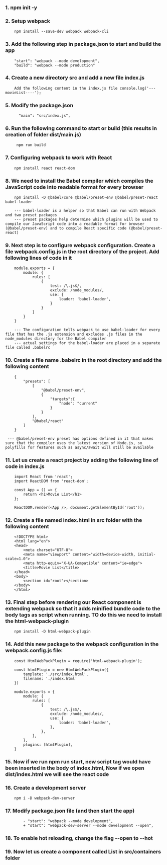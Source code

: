 ### 1. npm init -y

### 2. Setup webpack
        npm install --save-dev webpack webpack-cli

### 3. Add the following step in package.json to start and build the app
        "start": "webpack --mode development",
        "build": "webpack --mode production"  

### 4. Create a new directory src and add a new file index.js
        Add the following content in the index.js file console.log('---movieList----');
### 5. Modify the package.json 
          "main": "src/index.js",

### 6. Run the following command to start or build (this results in creation of folder dist/main.js)
         npm run build

### 7. Configuring webpack to work with React
        npm install react react-dom
### 8. We need to install the Babel compiler which compiles the JavaScript code into readable format for every browser
        npm install -D @babel/core @babel/preset-env @babel/preset-react babel-loader

        --- babel-loader is a helper so that Babel can run with Webpack and two preset packages
        --- preset packages help determine which plugins will be used to compile our JavaScript code into a readable format for browser (@babel/preset-env) and to compile React specific code (@babel/preset-react)

### 9. Next step is to configure webpack configuration. Create a file webpack.config.js in the root directory of the project. Add following lines of code in it
        module.exports = {
            module: {
                rules: [
                    {
                        test: /\.js$/,
                        exclude: /node_modules/,
                        use: {
                            loader: 'babel-loader',
                        }
                    }
                ]
            }
        }

        --- The configuration tells webpack to use babel-loader for every file that has the .js extension and excludes .js files in the node_modules directory for the Babel compiler
        --- actual settings for the babel-loader are placed in a separate file called .babelrc

### 10. Create a file name .babelrc in the root directory and add the following content
        {
            "presets": [
                [
                    "@babel/preset-env",
                    {
                        "targets":{
                            "node": "current"
                        }
                    }
                ],
                "@babel/react"
            ]
        }

     --- @babel/preset-env preset has options defined in it that makes sure that the compiler uses the latest version of Node.js, so polyfills for features such as async/await will still be available

### 11. Let us create a react project by adding the following line of code in index.js
        import React from 'react';
        import ReactDOM from 'react-dom';

        const App = () => {
            return <h1>Movie List</h1>
        };

        ReactDOM.render(<App />, document.getElementById('root'));        


### 12. Create a file named index.html in src folder with the following content
        <!DOCTYPE html>
        <html lang="en">
        <head>
            <meta charset="UTF-8">
            <meta name="viewport" content="width=device-width, initial-scale=1.0">
            <meta http-equiv="X-UA-Compatible" content="ie=edge">
            <title>Movie List</title>
        </head>
        <body>
            <section id="root"></section>
        </body>
        </html>        

### 13. Final step before rendering our React component is extending webpack so that it adds minified bundle code to the body tags as script when running. TO do this we need to install the html-webpack-plugin
        npm install -D html-webpack-plugin

### 14. Add this new package to the webpack configuration in the webpack.config.js file:
        const HtmlWebPackPlugin = require('html-webpack-plugin');

        const htmlPlugin = new HtmlWebPackPlugin({
            template: './src/index.html',
            filename: './index.html'
        })

        module.exports = {
            module: {
                rules: [
                    {
                        test: /\.js$/,
                        exclude: /node_modules/,
                        use: {
                            loader: 'babel-loader',
                        },
                    },
                ],
            },
            plugins: [htmlPlugin],
        }

### 15. Now if we run npm run start, new script tag would have been inserted in the body of index.html, Now if we open dist/index.html we will see the react code

### 16. Create a development server
        npm i -D webpack-dev-server

### 17. Modify package.json file (and then start the app)
            - "start": "webpack --mode development",
            + "start": "webpack-dev-server --mode development --open",

### 18. To enable hot reloading, change the flag --open to --hot


### 19. Now let us create a component called List in src/containers folder
